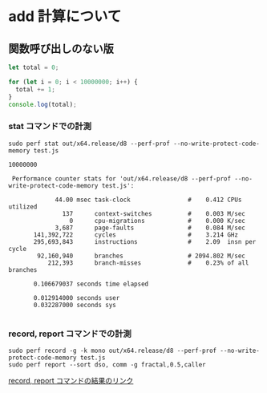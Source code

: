 # add 計算について

## 関数呼び出しのない版

```javascript
let total = 0;

for (let i = 0; i < 10000000; i++) {
  total += 1;
}
console.log(total);
```

### stat コマンドでの計測

```shell
sudo perf stat out/x64.release/d8 --perf-prof --no-write-protect-code-memory test.js
```

```shell
10000000

 Performance counter stats for 'out/x64.release/d8 --perf-prof --no-write-protect-code-memory test.js':

             44.00 msec task-clock                #    0.412 CPUs utilized
               137      context-switches          #    0.003 M/sec
                 0      cpu-migrations            #    0.000 K/sec
             3,687      page-faults               #    0.084 M/sec
       141,392,722      cycles                    #    3.214 GHz
       295,693,843      instructions              #    2.09  insn per cycle
        92,160,940      branches                  # 2094.802 M/sec
           212,393      branch-misses             #    0.23% of all branches

       0.106679037 seconds time elapsed

       0.012914000 seconds user
       0.032287000 seconds sys


```

### record, report コマンドでの計測

```shell
sudo perf record -g -k mono out/x64.release/d8 --perf-prof --no-write-protect-code-memory test.js
sudo perf report --sort dso, comm -g fractal,0.5,caller
```

[record, report コマンドの結果のリンク](https://github.com/UMASHIBA1/v8-perf-report/tree/main/add-test/no-func-add-perf-report.txt)
